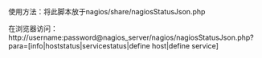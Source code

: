 使用方法：将此脚本放于nagios/share/nagiosStatusJson.php

在浏览器访问：http://username:password@nagios_server/nagios/nagiosStatusJson.php?para=[info|hoststatus|servicestatus|define host|define service]